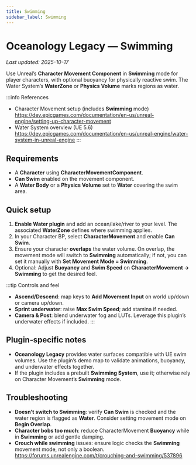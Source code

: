 ```yaml
---
title: Swimming
sidebar_label: Swimming
---
```


# Oceanology Legacy — Swimming

_Last updated: 2025-10-17_

Use Unreal’s **Character Movement Component** in **Swimming** mode for player characters, with optional buoyancy for physically reactive swim. The Water System’s **WaterZone** or **Physics Volume** marks regions as water.

:::info References
- Character Movement setup (includes **Swimming** mode)  
  https://dev.epicgames.com/documentation/en-us/unreal-engine/setting-up-character-movement
- Water System overview (UE 5.6)  
  https://dev.epicgames.com/documentation/en-us/unreal-engine/water-system-in-unreal-engine
:::

## Requirements
- A **Character** using **CharacterMovementComponent**.
- **Can Swim** enabled on the movement component.
- A **Water Body** or a **Physics Volume** set to **Water** covering the swim area.

## Quick setup
1. **Enable Water plugin** and add an ocean/lake/river to your level. The associated **WaterZone** defines where swimming applies.  
2. In your Character BP, select **CharacterMovement** and enable **Can Swim**.  
3. Ensure your character **overlaps** the water volume. On overlap, the movement mode will switch to **Swimming** automatically; if not, you can set it manually with **Set Movement Mode = Swimming**.
4. Optional: Adjust **Buoyancy** and **Swim Speed** on **CharacterMovement → Swimming** to get the desired feel.

:::tip Controls and feel
- **Ascend/Descend**: map keys to **Add Movement Input** on world up/down or camera up/down.  
- **Sprint underwater**: raise **Max Swim Speed**; add stamina if needed.  
- **Camera & Post**: blend underwater fog and LUTs. Leverage this plugin’s underwater effects if included.
:::

## Plugin‑specific notes
- **Oceanology Legacy** provides water surfaces compatible with UE swim volumes. Use the plugin’s demo map to validate animations, buoyancy, and underwater effects together.
- If the plugin includes a prebuilt **Swimming System**, use it; otherwise rely on Character Movement’s **Swimming** mode.

## Troubleshooting
- **Doesn’t switch to Swimming**: verify **Can Swim** is checked and the water region is flagged as **Water**. Consider setting movement mode on **Begin Overlap**.  
- **Character bobs too much**: reduce CharacterMovement **Buoyancy** while in **Swimming** or add gentle damping.  
- **Crouch while swimming** issues: ensure logic checks the **Swimming** movement mode, not only a boolean.  
  https://forums.unrealengine.com/t/crouching-and-swimming/537896
